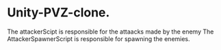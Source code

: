 # Unity-PVZ-clone.
The attackerScipt is responsible for the attaacks made by the enemy
The AttackerSpawnerScript is responsible for spawning the enemies.
